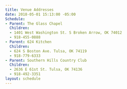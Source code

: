 ```yaml
---
title: Venue Addresses
date: 2018-05-01 15:13:00 -05:00
Schedule:
- Parent: The Glass Chapel
  Children:
  - 1401 West Washington St. S Broken Arrow, OK 74012
  - 918-455-0888
- Parent: 624 Kitchen
  Children:
  - 624 S Boston Ave. Tulsa, OK 74119
  - 918-779-6333
- Parent: Southern Hills Country Club
  Children:
  - 2636 E 61st St. Tulsa, OK 74136
  - 918-492-3351
layout: schedule
---
```


